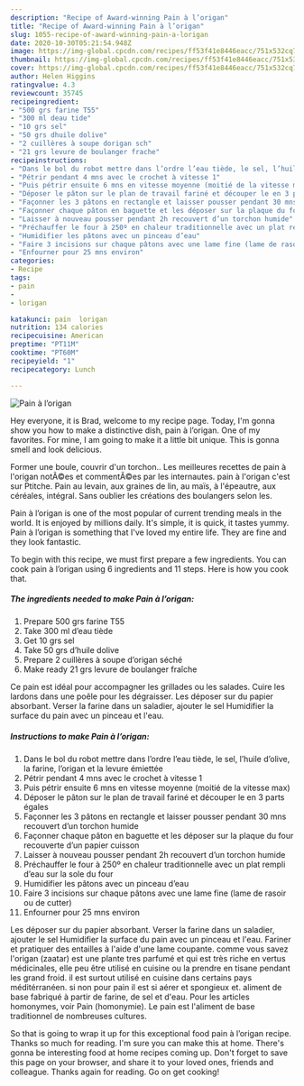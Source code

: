 ```yaml
---
description: "Recipe of Award-winning Pain à l’origan"
title: "Recipe of Award-winning Pain à l’origan"
slug: 1055-recipe-of-award-winning-pain-a-lorigan
date: 2020-10-30T05:21:54.948Z
image: https://img-global.cpcdn.com/recipes/ff53f41e8446eacc/751x532cq70/pain-a-lorigan-photo-principale-de-la-recette.jpg
thumbnail: https://img-global.cpcdn.com/recipes/ff53f41e8446eacc/751x532cq70/pain-a-lorigan-photo-principale-de-la-recette.jpg
cover: https://img-global.cpcdn.com/recipes/ff53f41e8446eacc/751x532cq70/pain-a-lorigan-photo-principale-de-la-recette.jpg
author: Helen Higgins
ratingvalue: 4.3
reviewcount: 35745
recipeingredient:
- "500 grs farine T55"
- "300 ml deau tide"
- "10 grs sel"
- "50 grs dhuile dolive"
- "2 cuillères à soupe dorigan sch"
- "21 grs levure de boulanger frache"
recipeinstructions:
- "Dans le bol du robot mettre dans l’ordre l’eau tiède, le sel, l’huile d’olive, la farine, l’origan et la levure émiettée"
- "Pétrir pendant 4 mns avec le crochet à vitesse 1"
- "Puis pétrir ensuite 6 mns en vitesse moyenne (moitié de la vitesse max)"
- "Déposer le pâton sur le plan de travail fariné et découper le en 3 parts égales"
- "Façonner les 3 pâtons en rectangle et laisser pousser pendant 30 mns recouvert d’un torchon humide"
- "Façonner chaque pâton en baguette et les déposer sur la plaque du four recouverte d’un papier cuisson"
- "Laisser à nouveau pousser pendant 2h recouvert d’un torchon humide"
- "Préchauffer le four à 250º en chaleur traditionnelle avec un plat rempli d’eau sur la sole du four"
- "Humidifier les pâtons avec un pinceau d’eau"
- "Faire 3 incisions sur chaque pâtons avec une lame fine (lame de rasoir ou de cutter)"
- "Enfourner pour 25 mns environ"
categories:
- Recipe
tags:
- pain
- 
- lorigan

katakunci: pain  lorigan 
nutrition: 134 calories
recipecuisine: American
preptime: "PT11M"
cooktime: "PT60M"
recipeyield: "1"
recipecategory: Lunch

---
```



![Pain à l’origan](https://img-global.cpcdn.com/recipes/ff53f41e8446eacc/751x532cq70/pain-a-lorigan-photo-principale-de-la-recette.jpg)

Hey everyone, it is Brad, welcome to my recipe page. Today, I'm gonna show you how to make a distinctive dish, pain à l’origan. One of my favorites. For mine, I am going to make it a little bit unique. This is gonna smell and look delicious.

Former une boule, couvrir d&#39;un torchon.. Les meilleures recettes de pain à l&#39;origan notÃ©es et commentÃ©es par les internautes. pain à l&#39;origan c&#39;est sur Ptitche. Pain au levain, aux graines de lin, au maïs, à l&#39;épeautre, aux céréales, intégral. Sans oublier les créations des boulangers selon les.

Pain à l’origan is one of the most popular of current trending meals in the world. It is enjoyed by millions daily. It's simple, it is quick, it tastes yummy. Pain à l’origan is something that I've loved my entire life. They are fine and they look fantastic.


To begin with this recipe, we must first prepare a few ingredients. You can cook pain à l’origan using 6 ingredients and 11 steps. Here is how you cook that.

<!--inarticleads1-->

##### The ingredients needed to make Pain à l’origan:

1. Prepare 500 grs farine T55
1. Take 300 ml d’eau tiède
1. Get 10 grs sel
1. Take 50 grs d’huile dolive
1. Prepare 2 cuillères à soupe d’origan séché
1. Make ready 21 grs levure de boulanger fraîche


Ce pain est idéal pour accompagner les grillades ou les salades. Cuire les lardons dans une poêle pour les dégraisser. Les déposer sur du papier absorbant. Verser la farine dans un saladier, ajouter le sel Humidifier la surface du pain avec un pinceau et l&#39;eau. 

<!--inarticleads2-->

##### Instructions to make Pain à l’origan:

1. Dans le bol du robot mettre dans l’ordre l’eau tiède, le sel, l’huile d’olive, la farine, l’origan et la levure émiettée
1. Pétrir pendant 4 mns avec le crochet à vitesse 1
1. Puis pétrir ensuite 6 mns en vitesse moyenne (moitié de la vitesse max)
1. Déposer le pâton sur le plan de travail fariné et découper le en 3 parts égales
1. Façonner les 3 pâtons en rectangle et laisser pousser pendant 30 mns recouvert d’un torchon humide
1. Façonner chaque pâton en baguette et les déposer sur la plaque du four recouverte d’un papier cuisson
1. Laisser à nouveau pousser pendant 2h recouvert d’un torchon humide
1. Préchauffer le four à 250º en chaleur traditionnelle avec un plat rempli d’eau sur la sole du four
1. Humidifier les pâtons avec un pinceau d’eau
1. Faire 3 incisions sur chaque pâtons avec une lame fine (lame de rasoir ou de cutter)
1. Enfourner pour 25 mns environ


Les déposer sur du papier absorbant. Verser la farine dans un saladier, ajouter le sel Humidifier la surface du pain avec un pinceau et l&#39;eau. Fariner et pratiquer des entailles à l&#39;aide d&#39;une lame coupante. comme vous savez l&#39;origan (zaatar) est une plante tres parfumé et qui est très riche en vertus médicinales, elle peu être utilisé en cuisine ou la prendre en tisane pendant les grand froid. il est surtout utilisé en cuisine dans certains pays méditérranéen. si non pour pain il est si aérer et spongieux et. aliment de base fabriqué à partir de farine, de sel et d&#39;eau. Pour les articles homonymes, voir Pain (homonymie). Le pain est l&#39;aliment de base traditionnel de nombreuses cultures. 

So that is going to wrap it up for this exceptional food pain à l’origan recipe. Thanks so much for reading. I'm sure you can make this at home. There's gonna be interesting food at home recipes coming up. Don't forget to save this page on your browser, and share it to your loved ones, friends and colleague. Thanks again for reading. Go on get cooking!
